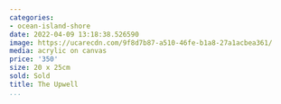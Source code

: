 ```yaml
---
categories:
- ocean-island-shore
date: 2022-04-09 13:18:38.526590
image: https://ucarecdn.com/9f8d7b87-a510-46fe-b1a8-27a1acbea361/
media: acrylic on canvas
price: '350'
size: 20 x 25cm
sold: Sold
title: The Upwell
...
```

